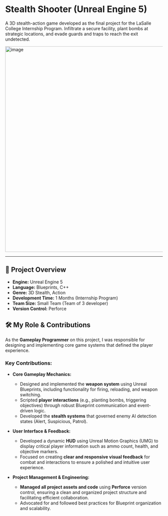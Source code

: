 # Stealth Shooter (Unreal Engine 5)

A 3D stealth-action game developed as the final project for the LaSalle College Internship Program. Infiltrate a secure facility, plant bombs at strategic locations, and evade guards and traps to reach the exit undetected.

<img width="1164" height="655" alt="image" src="https://github.com/user-attachments/assets/bf68a03a-9483-4c2f-bfeb-dd54b5fd05dd" />

---

## 🎯 Project Overview

*   **Engine:** Unreal Engine 5
*   **Language:** Blueprints, C++
*   **Genre:** 3D Stealth, Action
*   **Development Time:** 1 Months (Internship Program)
*   **Team Size:** Small Team (Team of 3 developer)
*   **Version Control:** Perforce

## 🛠️ My Role & Contributions

As the **Gameplay Programmer** on this project, I was responsible for designing and implementing core game systems that defined the player experience.

### Key Contributions:

*   **Core Gameplay Mechanics:**
    *   Designed and implemented the **weapon system** using Unreal Blueprints, including functionality for firing, reloading, and weapon switching.
    *   Scripted **player interactions** (e.g., planting bombs, triggering objectives) through robust Blueprint communication and event-driven logic.
    *   Developed the **stealth systems** that governed enemy AI detection states (Alert, Suspicious, Patrol).

*   **User Interface & Feedback:**
    *   Developed a dynamic **HUD** using Unreal Motion Graphics (UMG) to display critical player information such as ammo count, health, and objective markers.
    *   Focused on creating **clear and responsive visual feedback** for combat and interactions to ensure a polished and intuitive user experience.

*   **Project Management & Engineering:**
    *   **Managed all project assets and code** using **Perforce** version control, ensuring a clean and organized project structure and facilitating efficient collaboration.
    *   Advocated for and followed best practices for Blueprint organization and scalability.
